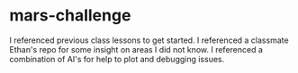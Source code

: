 # mars-challenge


I referenced previous class lessons to get started. I referenced a classmate Ethan's repo for some insight on areas I did not know. I referenced a combination of AI's for help to plot and debugging issues. 